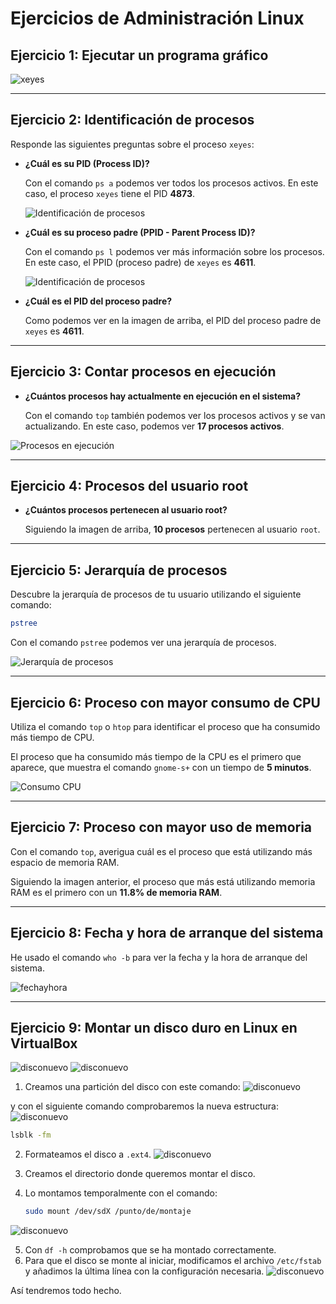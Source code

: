 # Ejercicios de Administración Linux

## Ejercicio 1: Ejecutar un programa gráfico

![xeyes](/Administración%20Linux/Imágenes/1.png) 

---

## Ejercicio 2: Identificación de procesos

Responde las siguientes preguntas sobre el proceso `xeyes`:

- **¿Cuál es su PID (Process ID)?**
  
  Con el comando `ps a` podemos ver todos los procesos activos. En este caso, el proceso `xeyes` tiene el PID **4873**.

  ![Identificación de procesos](/Administración%20Linux/Imágenes/2.png)

- **¿Cuál es su proceso padre (PPID - Parent Process ID)?**
  
  Con el comando `ps l` podemos ver más información sobre los procesos. En este caso, el PPID (proceso padre) de `xeyes` es **4611**.

   ![Identificación de procesos](/Administración%20Linux/Imágenes/3.png)

- **¿Cuál es el PID del proceso padre?**
  
  Como podemos ver en la imagen de arriba, el PID del proceso padre de `xeyes` es **4611**.



---

## Ejercicio 3: Contar procesos en ejecución

- **¿Cuántos procesos hay actualmente en ejecución en el sistema?**
  
  Con el comando `top` también podemos ver los procesos activos y se van actualizando. En este caso, podemos ver **17 procesos activos**.

![Procesos en ejecución](/Administración%20Linux/Imágenes/4.png)

---

## Ejercicio 4: Procesos del usuario root

- **¿Cuántos procesos pertenecen al usuario root?**
  
  Siguiendo la imagen de arriba, **10 procesos** pertenecen al usuario `root`.

---

## Ejercicio 5: Jerarquía de procesos

Descubre la jerarquía de procesos de tu usuario utilizando el siguiente comando:

```bash
pstree
```

Con el comando `pstree` podemos ver una jerarquía de procesos.

![Jerarquía de procesos](/Administración%20Linux/Imágenes/5.png)

---

## Ejercicio 6: Proceso con mayor consumo de CPU

Utiliza el comando `top` o `htop` para identificar el proceso que ha consumido más tiempo de CPU.

El proceso que ha consumido más tiempo de la CPU es el primero que aparece, que muestra el comando `gnome-s+` con un tiempo de **5 minutos**.

![Consumo CPU](/Administración%20Linux/Imágenes/6.png)

---

## Ejercicio 7: Proceso con mayor uso de memoria

Con el comando `top`, averigua cuál es el proceso que está utilizando más espacio de memoria RAM.

Siguiendo la imagen anterior, el proceso que más está utilizando memoria RAM es el primero con un **11.8% de memoria RAM**.

---

## Ejercicio 8: Fecha y hora de arranque del sistema

He usado el comando `who -b` para ver la fecha y la hora de arranque del sistema.

![fechayhora](/Administración%20Linux/Imágenes/7.png)

---

## Ejercicio 9: Montar un disco duro en Linux en VirtualBox

![disconuevo](/Administración%20Linux/Imágenes/8.png)
![disconuevo](/Administración%20Linux/Imágenes/9.png)


1. Creamos una partición del disco con este comando:
![disconuevo](/Administración%20Linux/Imágenes/10.png)

y con el siguiente comando comprobaremos la nueva estructura:
![disconuevo](/Administración%20Linux/Imágenes/11.png)

   ```bash
   lsblk -fm
   ```

2. Formateamos el disco a `.ext4`.
  ![disconuevo](/Administración%20Linux/Imágenes/12.png)

3. Creamos el directorio donde queremos montar el disco.
4. Lo montamos temporalmente con el comando:

   ```bash
   sudo mount /dev/sdX /punto/de/montaje
   ```
![disconuevo](/Administración%20Linux/Imágenes/13.png)

5. Con `df -h` comprobamos que se ha montado correctamente.
6. Para que el disco se monte al iniciar, modificamos el archivo `/etc/fstab` y añadimos la última línea con la configuración necesaria.
   ![disconuevo](/Administración%20Linux/Imágenes/14.png)

Así tendremos todo hecho.
